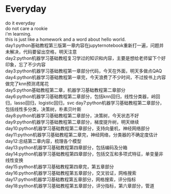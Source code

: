 # Everyday
do it everyday  
do not care a rookie  
i'm learning.  
this is just like a homework and a word about hello world.  
day1:python基础教程第三版第一章内容在jupyternotebook重新打一遍，问题并未解决，代码要留出空格，明天注意  
day2:python机器学习基础教程复习学过的知识和内容，主要是想给老师留下个好印象，忘了不少内容  
day3:python机器学习基础教程第一章部分代码，今天在外面，明天多做点QAQ  
day4:python机器学习基础教程第一章完，今天浪费了不少时间，不过按书上内容做完了knn预测鸢尾花  
day5:python基础教程第二章，机器学习基础教程第二章部分  
day6:python机器学习基础教程第二章部分，包括knn回归，线性分类器，岭回归，lasso回归，logistic回归，svc
day7:python机器学习基础教程第二章部分，包括线性多分类，决策树，朴素贝叶斯  
day8:python机器学习基础教程第二章部分，决策树，今天状态不好  
day9:python机器学习基础教程第二章部分，梯度提升树，明天继续  
day10:python机器学习基础教程第二章部分，支持向量机，神经网络部分  
day11:python机器学习基础教程第二章完，神经网络，分类器的不确定度估计  
day12:总结第二章内容，梳理各个模型  
day13:python机器学习基础教程第四章部分，包括编码及分箱  
day14:python机器学习基础教程第四章部分，包括交互和多项式特征，单变量非线性变换    
day15:python机器学习基础教程第四章完，第五章部分  
day16:python机器学习基础教程第五章部分，交叉验证，网格搜索  
day17:python机器学习基础教程第五章部分，网格搜索，评分指标  
day18:python机器学习基础教程第五章部分，评分指标，第六章部分，管道  
